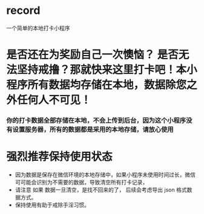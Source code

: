 # record

一个简单的本地打卡小程序

# 是否还在为奖励自己一次懊恼？ 是否无法坚持戒撸？那就快来这里打卡吧！本小程序所有数据均存储在本地，数据除您之外任何人不可见！

### 你的打卡数据全部存储在本地，不会上传到后台，因为这个小程序没有设置服务器，所有的数据都是采用的本地存储，请放心使用

# 强烈推荐保持使用状态

- 因为数据是保存在微信环境的本地存储中，如果小程序未使用时间过长，微信可可能会识别为不需要的数据，导致清空所有打卡记录，
- 请注意 如果 数据一旦清空，是找不回来的了， 后续会考虑导出 json 格式数据方式。
- 保持使用有助于戒除手淫习惯。
